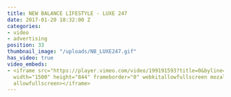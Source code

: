 ```yaml
---
title: NEW BALANCE LIFESTYLE - LUXE 247
date: 2017-01-20 18:32:00 Z
categories:
- video
- advertising
position: 33
thumbnail_image: "/uploads/NB_LUXE247.gif"
has_video: true
video_embeds:
- <iframe src="https://player.vimeo.com/video/199191593?title=0&byline=0&portrait=0"
  width="1500" height="844" frameborder="0" webkitallowfullscreen mozallowfullscreen
  allowfullscreen></iframe>
---
```



